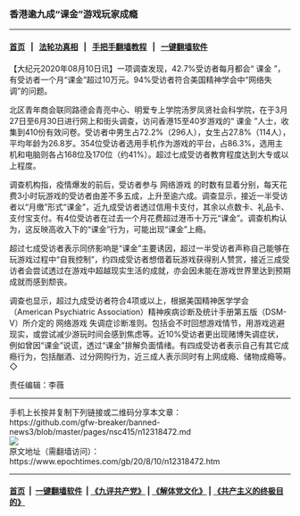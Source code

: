 ### 香港逾九成“课金”游戏玩家成瘾
------------------------

#### [首页](https://github.com/gfw-breaker/banned-news3/blob/master/README.md) &nbsp;&nbsp;|&nbsp;&nbsp; [法轮功真相](https://github.com/begood0513/basic/blob/master/README.md)  &nbsp;&nbsp;|&nbsp;&nbsp; [手把手翻墙教程](https://github.com/gfw-breaker/guides/wiki)  &nbsp;&nbsp;|&nbsp;&nbsp; [一键翻墙软件](https://github.com/gfw-breaker/nogfw/blob/master/README.md)  



<div><p>
 【大纪元2020年08月10日讯】一项调查发现，42.7%受访者每月都会“
 <ok href="https://www.epochtimes.com/gb/tag/%E8%AF%BE%E9%87%91.html">
  课金
 </ok>
 ”，有受访者一个月“课金”超过10万元。94%受访者符合美国精神学会中“网络失调”的问题。
</p>
<p>
 北区青年商会联同路德会青亮中心、明爱专上学院汤罗凤贤社会科学院，在于3月27日至6月30日进行网上和街头调查，访问香港15至40岁游戏的“
 <ok href="https://www.epochtimes.com/gb/tag/%E8%AF%BE%E9%87%91.html">
  课金
 </ok>
 ”人士，收集到410份有效问卷。受访者中男生占72.2%（296人），女生占27.8%（114人），平均年龄为26.8岁。354位受访者选用手机作为游戏的平台，占86.3%，选用主机和电脑则各占168位及170位（约41%）。超过七成受访者教育程度达到大专或以上程度。
</p>
<p>
 调查机构指，疫情爆发的前后，受访者参与
 <ok href="https://www.epochtimes.com/gb/tag/%E7%BD%91%E7%BB%9C%E6%B8%B8%E6%88%8F.html">
  网络游戏
 </ok>
 的时数有显着分别，每天花费3小时玩游戏的受访者由差不多五成，上升至逾六成。调查显示，接近一半受访者以“月缴”形式“课金”，近九成受访者透过信用卡支付，其余以点数卡、礼品卡、支付宝支付。有4位受访者在过去一个月花费超过港币十万元“课金”。调查机构认为，这反映高收入下的“课金”行为，可能出现“课金”上瘾。
</p>
<p>
 超过七成受访者表示同侪影响是“课金”主要诱因，超过一半受访者声称自己能够在玩游戏过程中“自我控制”，约四成受访者想借着玩游戏获得别人赞赏，接近三成受访者会尝试透过在游戏中超越现实生活的成就，亦会因未能在游戏世界里达到预期成就而感到颓丧。
</p>
<p>
 调查也显示，超过九成受访者符合4项或以上，根据美国精神医学学会（American Psychiatric Association）精神疾病诊断及统计手册第五版（DSM-V）所介定的
 <ok href="https://www.epochtimes.com/gb/tag/%E7%BD%91%E7%BB%9C%E6%B8%B8%E6%88%8F.html">
  网络游戏
 </ok>
 失调症诊断准则。包括会不时回想游戏情节，用游戏逃避现实，或尝试减少游玩时间会感到焦虑等。近10%受访者更出现赌博失调症状，例如曾因“课金”说谎，透过“课金”排解负面情绪。有四成受访者表示自己有其它成瘾行为，包括酗酒、过分网购行为，近三成人表示同时有上网成瘾、储物成瘾等。◇
</p>
<p>
 责任编辑：李薇
</p>
</div>
<hr/>
手机上长按并复制下列链接或二维码分享本文章：<br/>
https://github.com/gfw-breaker/banned-news3/blob/master/pages/nsc415/n12318472.md <br/>
<a href='https://github.com/gfw-breaker/banned-news3/blob/master/pages/nsc415/n12318472.md'><img src='https://github.com/gfw-breaker/banned-news3/blob/master/pages/nsc415/n12318472.md.png'/></a> <br/>
原文地址（需翻墙访问）：https://www.epochtimes.com/gb/20/8/10/n12318472.htm


------------------------
#### [首页](https://github.com/gfw-breaker/banned-news3/blob/master/README.md) &nbsp;|&nbsp; [一键翻墙软件](https://github.com/gfw-breaker/nogfw/blob/master/README.md) &nbsp;| [《九评共产党》](https://github.com/gfw-breaker/9ping.md/blob/master/README.md#九评之一评共产党是什么) | [《解体党文化》](https://github.com/gfw-breaker/jtdwh.md/blob/master/README.md) | [《共产主义的终极目的》](https://github.com/gfw-breaker/gczydzjmd.md/blob/master/README.md)


<img src='http://gfw-breaker.win/banned-news3/pages/nsc415/n12318472.md' width='0px' height='0px'/>